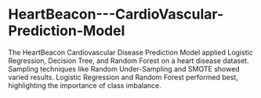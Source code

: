 # HeartBeacon---CardioVascular-Prediction-Model
The HeartBeacon Cardiovascular Disease Prediction Model applied Logistic Regression, Decision Tree, and Random Forest on a heart disease dataset. Sampling techniques like Random Under-Sampling and SMOTE showed varied results. Logistic Regression and Random Forest performed best, highlighting the importance of class imbalance.
